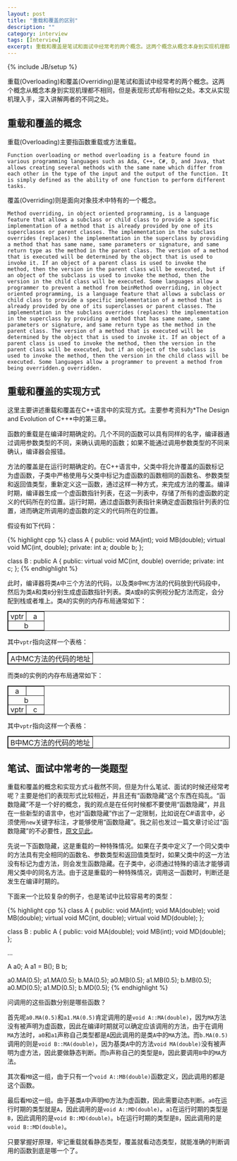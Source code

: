 ```yaml
---
layout: post
title: "重载和覆盖的区别"
description: ""
category: interview
tags: [Interview]
excerpt: 重载和覆盖是笔试和面试中经常考的两个概念。这两个概念从概念本身到实现机理都不相同，但是表现形式却有相似之处。本文从实现机理入手，深入讲解两者的不同之处。
---
```

{% include JB/setup %}

<style type="text/css">
table {
    margin: 0 auto;
    text-align: center;
    border-collapse: collapse;
}

td {
    padding: 0 5px;
}

table, td, th {
    border: 1px solid;
}
</style>

重载(Overloading)和覆盖(Overriding)是笔试和面试中经常考的两个概念。这两个概念从概念本身到实现机理都不相同，但是表现形式却有相似之处。本文从实现机理入手，深入讲解两者的不同之处。

## 重载和覆盖的概念

重载(Overloading)主要指函数重载或方法重载。

    Function overloading or method overloading is a feature found in various programming languages such as Ada, C++, C#, D, and Java, that allows creating several methods with the same name which differ from each other in the type of the input and the output of the function. It is simply defined as the ability of one function to perform different tasks.

覆盖(Overriding)则是面向对象技术中特有的一个概念。

    Method overriding, in object oriented programming, is a language feature that allows a subclass or child class to provide a specific implementation of a method that is already provided by one of its superclasses or parent classes. The implementation in the subclass overrides (replaces) the implementation in the superclass by providing a method that has same name, same parameters or signature, and same return type as the method in the parent class. The version of a method that is executed will be determined by the object that is used to invoke it. If an object of a parent class is used to invoke the method, then the version in the parent class will be executed, but if an object of the subclass is used to invoke the method, then the version in the child class will be executed. Some languages allow a programmer to prevent a method from beinMethod overriding, in object oriented programming, is a language feature that allows a subclass or child class to provide a specific implementation of a method that is already provided by one of its superclasses or parent classes. The implementation in the subclass overrides (replaces) the implementation in the superclass by providing a method that has same name, same parameters or signature, and same return type as the method in the parent class. The version of a method that is executed will be determined by the object that is used to invoke it. If an object of a parent class is used to invoke the method, then the version in the parent class will be executed, but if an object of the subclass is used to invoke the method, then the version in the child class will be executed. Some languages allow a programmer to prevent a method from being overridden.g overridden.

## 重载和覆盖的实现方式

这里主要讲述重载和覆盖在C++语言中的实现方式。主要参考资料为*The Design and Evolution of C++*中的第三章。

函数的重载是在编译时期确定的。几个不同的函数可以具有同样的名字，编译器通过调用参数类型的不同，来确认调用的函数；如果不能通过调用参数类型的不同来确认，编译器会报错。

方法的覆盖是在运行时期确定的。在C++语言中，父类中将允许覆盖的函数标记为虚函数，子类中严格使用与父类中标记为虚函数的函数相同的函数名、参数类型和返回值类型，重新定义这一函数，通过这样一种方式，来完成方法的覆盖。编译时期，编译器生成一个虚函数指针列表，在这一列表中，存储了所有的虚函数的定义的代码所在的位置。运行时期，通过虚函数列表指针来确定虚函数指针列表的位置，进而确定所调用的虚函数的定义的代码所在的位置。

假设有如下代码：

{% highlight cpp %}
class A
{
public:
    void MA(int);
    void MB(double);
    virtual void MC(int, double);
private:
    int a;
    double b;
};

class B : public A
{
public:
    virtual void MC(int, double) override;
private:
    int c;
};
{% endhighlight %}

此时，编译器将类`A`中三个方法的代码，以及类`B`中`MC`方法的代码放到代码段中，然后为类`A`和类`B`分别生成虚函数指针列表。类`A`或`B`的实例视分配方法而定，会分配到栈或者堆上。类`A`的实例的内存布局通常如下：

<table><tbody>
<tr>
    <td width="50%">vptr</td>
    <td>a</td>
</tr>
<tr>
    <td colspan="2">b</td>
</tr>
</tbody></table>

其中`vptr`指向这样一个表格：

<table><tbody><tr><td>A中MC方法的代码的地址</td></tr></tbody></table>

而类`B`的实例的内存布局通常如下：

<table><tbody>
<tr>
    <td width="50%">a</td>
    <td></td>
</tr>
<tr>
    <td colspan="2">b</td>
</tr>
<tr><td>vptr</td><td>c</td></tr>
</tbody></table>

其中`vptr`指向这样一个表格：

<table><tbody><tr><td>B中MC方法的代码的地址</td></tr></tbody></table>

## 笔试、面试中常考的一类题型

重载和覆盖的概念和实现方式斗截然不同，但是为什么笔试、面试的时候还经常考呢？主要是他们的表现形式比较相近，并且还有“函数隐藏”这个东西在捣乱。“函数隐藏”不是一个好的概念，我的观点是在任何时候都不要使用“函数隐藏”，并且在一些新型的语言中，也对“函数隐藏”作出了一定限制，比如说在C#语言中，必须使用`new`关键字标注，才能够使用“函数隐藏”。我之前也发过一篇文章讨论过“函数隐藏”的不必要性，[原文见此](http://www.cnblogs.com/HCOONa/archive/2010/07/11/member-function-hide-is-not-necessary.html)。

先说一下函数隐藏，这是重载的一种特殊情况。如果在子类中定义了一个同父类中的方法具有完全相同的函数名、参数类型和返回值类型时，如果父类中的这一方法没有标记为虚方法，则会发生函数隐藏。在子类中，必须通过特殊的语法才能够调用父类中的同名方法。由于这是重载的一种特殊情况，调用这一函数时，判断还是发生在编译时期的。

下面来一个比较复杂的例子，也是笔试中比较容易考的类型：

{% highlight cpp %}
class A
{
public:
    void MA(int);
    void MA(double);
    void MB(double);
    virtual void MC(int, double);
    virtual void MD(double);
};

class B : public A
{
public:
    void MA(double);
    void MB(int);
    void MD(double);
};

...

A a0;
A a1 = B();
B b;

a0.MA(0.5);
a1.MA(0.5);
b.MA(0.5);
a0.MB(0.5);
a1.MB(0.5);
b.MB(0.5);
a0.MD(0.5);
a1.MD(0.5);
b.MD(0.5);
{% endhighlight %}

问调用的这些函数分别是哪些函数？

首先呢`a0.MA(0.5)`和`a1.MA(0.5)`肯定调用的是`void A::MA(double)`，因为`MA`方法没有被声明为虚函数，因此在编译时期就可以确定应该调用的方法，由于在调用`MA`方法时，`a0`和`a1`声称自己类型都是`A`因此调用的是类`A`中的`MA`方法。而`b.MA(0.5)`调用的则是`void B::MA(double)`，因为基类`A`中的方法`void MA(double)`没有被声明为虚方法，因此要做静态判断。而`b`声称自己的类型是`B`，因此要调用`B`中的`MA`方法。

其次看`MB`这一组，由于只有一个`void A::MB(double)`函数定义，因此调用的都是这个函数。

最后看`MD`这一组。由于基类`A`中声明`MD`方法为虚函数，因此需要动态判断。`a0`在运行时期的类型就是`A`，因此调用的是`void A::MD(double)`。`a1`在运行时期的类型是`B`，因此调用的是`void B::MD(double)`。`b`在运行时期的类型是`B`，因此调用的是`void B::MD(double)`。

只要掌握好原理，牢记重载就看静态类型，覆盖就看动态类型，就能准确的判断调用的函数到底是哪一个了。
